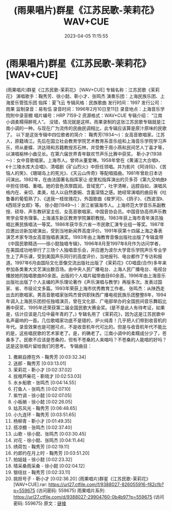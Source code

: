 ﻿---
title: (雨果唱片)群星《江苏民歌-茉莉花》WAV+CUE
date: 2023-04-05 11:15:55
categories: 古典音乐、新世纪、纯音雅乐
tags: 纯音雅乐
---
# (雨果唱片)群星《江苏民歌-茉莉花》[WAV+CUE]

(雨果唱片)群星《江苏民歌-茉莉花》 [WAV+CUE]
专辑名称：江苏民歌《茉莉花》
演唱歌手：鞠秀芳、徐小懿、靳小才、张鸣杰
演奏乐团：上海民族乐团、上海爱乐管弦乐团
指挥：夏飞云
专辑风格：民族歌曲
发行时间：1997
发行公司：雨果
监制录音：易有伍
录音时间：1996年2月10日至11日
录音地点：上海音乐学院附中录音棚
唱片编号：HRP 7159-2
资源格式：WAV+CUE
专辑介绍：
“江南小调柔糯得醉死人”。
没错，情况就是这样。雨果录制的这张江苏民歌专辑就是江南小调的一种。与现在广为流传的民曲民调相比，此专辑应该算是原汁原味的民歌了。
以下是这张专辑中四位歌者的简介：
鞠秀芳(1934～)：女高音歌唱家。江苏人，原籍靖江。先后在国立社会教育学院艺术教育系音乐组和上海音乐学院学习声乐，师从姜蝶、洪达琦和苏籍教授苏石林，并受教于周小燕和民间艺人丁喜才等，以演唱榆林小曲见长。在第六届世界青年联欢节声乐比赛中获奖。
靳小才(1938～)：女中音歌唱家。上海市人。曾师从董爱琳。1958年曾在《黄浦江大合唱》，《十三陵水库大合唱》、清唱剧《矿山烈火》中担任领唱。并为影片《阿诗玛》、《苦恼人的笑》、《珊瑚岛上的死光》、《天云山传奇》等配唱插曲。1981年曾赴日本访问演出。1982年，在由法国著名指挥家让·皮里松指挥演出的贝多芬《第九交响曲》中担任领唱、重唱。她的音色浓厚圆润，音域宽广，吐字清晰，运腔自如，演唱风格内在、亲切、柔美，给人以自然委婉、含蓄深情之感。她经常演唱的曲目有《吐鲁番的葡萄熟了》、《送我一枝玫瑰花》，外国歌曲《梭罗河》、《鸽子》、《西波涅》、《西班牙女郎》等。
徐小懿(1949～)：浙江省镇海市人。上海师范大学音乐系副教授、硕导、声东教研室主任、女高音歌唱家。中国音协会员。中国音协高师声乐教育学会常务理事。上海浦东新区教育学院兼职教授。1983年获上海市青年演员独唱比赛民族唱法一等奖。1986年获华东六省一市民歌汇演专业组一等奖。1987年应邀出访新加坡演出，受到当地新闻界高度评价。1991年获第十四届上海之春表演艺术家专场女高音独唱表演奖。1993年由上海教育音像出版社出版了专辑盒带《中国民歌精选——徐小懿独唱专辑》，1996年8月至1997年8月作为访问学者，在美国成功地举行了三场个人独唱音乐会，并应邀为波尔大学音乐学院声乐专业学生上了声乐课，受到美国声乐同行的高度评价，当地报刊、电台都作了专访和报道。1997年6月由国际文化音像交流出版社出版了《茉莉花》CD唱盘(合作)多年来参加各类重大文艺演出数百场。由中央人民广播电台、上海人民广播电台、电视台播放她的独唱歌曲80余首。出版的个人唱片磁带曲目60余首。1996年由上海音乐出版社出版了个人主编的声乐理论著作《声乐演唱与教学》再版多次。发表过国家、省、市级论文多篇。1993年荣获上海市优秀教育工作者。
张鸣杰：从陕西走出去的歌唱家。男高音歌唱家张鸣杰曾供职陕西广播电视民族乐团整整8年，1994年调入上海民乐团担任独唱演员，曾在文化部、广电部举办的全国民间音乐舞蹈比赛中获奖，1995年还荣获第二届全国民歌大赛金奖。(是不是此人有待考证，如果是，估计应该是几位中最年青的了。)
专辑名用了《茉莉花》，因为这是江苏民歌中名声最响的一首。几位歌唱家功底不是错的，炉火纯青！几乎把人们带到收音机的年代。录音效果也是可圈可点，不是收音机年代可比的。但是与收音机年代不能比的是，这些唱民歌的艺术家老了。是，的确老了。江南小调中的柔糯成分少了，苍桑多了。民歌不应该是苍桑的，但有不苍桑的人来唱吗？不苍桑的人能唱的好吗？这是这张唱片留给我们的思考。
专辑曲目：
01. 撒耥自撩在外 - 鞠秀芳 [0:03:32.34]
02. 送郎 - 鞠秀芳 [0:03:13.01]
03. 茉莉花 - 靳小才 [0:02:37.02]
04. 拔根芦柴花 - 靳晓才 [0:02:53.03]
05. 水乡船歌 - 张鸣杰 [0:04:14.55]
06. 打鱼人 - 张鸣杰 [0:02:07.10]
07. 紫竹调 - 徐小懿 [0:02:07.05]
08. 小板艄 - 徐小懿 [0:02:26.05]
09. 姑苏风光 - 鞠秀芳 [0:06:48.65]
10. 小九连环 - 鞠秀芳 [0:03:51.65]
11. 杨柳青 - 靳小才 [0:01:49.35]
12. 搭凉棚 - 张鸣杰 [0:02:37.40]
13. 山歌 - 徐小懿、张鸣杰 [0:03:30.45]
14. 对花 - 徐小懿、张鸣杰 [0:04:11.44]
15. 绣荷包 - 鞠秀芳 [0:02:19.11]
16. 约郎约在月上时 - 鞠秀芳 [0:03:51.20]
17. 拍娃娃 - 徐小懿 [0:02:23.32]
18. 晴采桑雨采桑 - 徐小懿 [0:02:04.12]
19. 银纽丝 - 鞠秀芳 [0:02:33.11]
20. 挑担号子 - 靳小才 [0:02:36.20]
(雨果唱片)群星《江苏民歌-茉莉花》 [WAV+CUE].rar: https://url27.ctfile.com/f/9388027-826055916-f82cfb?p=559675
(访问密码: 559675)
雨果唱片系列: https://url27.ctfile.com/d/9388027-29904760-0b4b97?p=559675
(访问密码: 559675)
原文：[链接](https://blog.sina.com.cn/s/blog_1647c7e76010311az.html)
